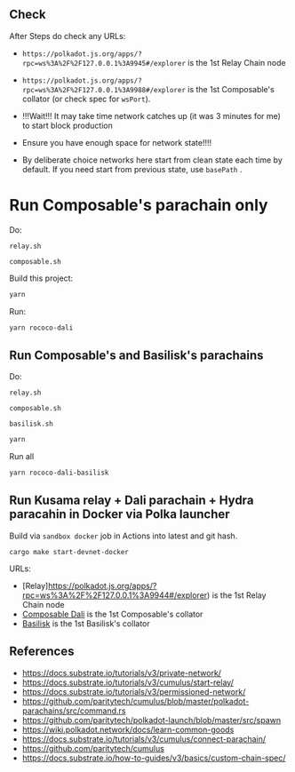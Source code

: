 ## Check

After Steps do check any URLs:

* `https://polkadot.js.org/apps/?rpc=ws%3A%2F%2F127.0.0.1%3A9945#/explorer` is the 1st Relay Chain node
  
* `https://polkadot.js.org/apps/?rpc=ws%3A%2F%2F127.0.0.1%3A9988#/explorer` is the 1st Composable's collator (or check spec for `wsPort`).  
* !!!Wait!!! It may take time network catches up (it was 3 minutes for me) to start block production
 
 * Ensure you have enough space for network state!!!!

* By deliberate choice networks here start from clean state each time by default. If you need start from previous state, use `basePath` .

# Run Composable's parachain only


Do: 

`relay.sh`

`composable.sh`


Build this project:

```bash
yarn
```

Run:

```bash
yarn rococo-dali
```
## Run Composable's and Basilisk's parachains

Do:

`relay.sh`

`composable.sh`

`basilisk.sh`

```bash
yarn
```

Run all
```bash
yarn rococo-dali-basilisk
```


## Run  Kusama relay + Dali parachain + Hydra paracahin in Docker via Polka launcher

Build via `sandbox docker` job in Actions into latest and git hash.

```
cargo make start-devnet-docker
```
URLs:
* [Relay]https://polkadot.js.org/apps/?rpc=ws%3A%2F%2F127.0.0.1%3A9944#/explorer) is the 1st Relay Chain node
* [Composable Dali](https://polkadot.js.org/apps/?rpc=ws%3A%2F%2F127.0.0.1%3A9988#/explorer) is the 1st Composable's collator
* [Basilisk](https://polkadot.js.org/apps/?rpc=ws%3A%2F%2F127.0.0.1%3A9998#/explorer) is the 1st Basilisk's collator


## References

- https://docs.substrate.io/tutorials/v3/private-network/
- https://docs.substrate.io/tutorials/v3/cumulus/start-relay/
- https://docs.substrate.io/tutorials/v3/permissioned-network/
- https://github.com/paritytech/cumulus/blob/master/polkadot-parachains/src/command.rs
- https://github.com/paritytech/polkadot-launch/blob/master/src/spawn
- https://wiki.polkadot.network/docs/learn-common-goods
- https://docs.substrate.io/tutorials/v3/cumulus/connect-parachain/
- https://github.com/paritytech/cumulus
- https://docs.substrate.io/how-to-guides/v3/basics/custom-chain-spec/